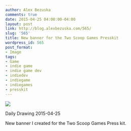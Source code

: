 ```yaml
---
author: Alex Bezuska
comments: true
date: 2015-04-25 04:00:00-04:00
layout: post
link: http://blog.alexbezuska.com/565/
slug: '565'
title: New banner for the Two Scoop Games Presskit
wordpress_id: 565
post_format:
- Image
tags:
- Game
- indie game
- indie game dev
- indiedev
- indiegame
- indiegames
- presskit
---
```


![](/images/2015/04/tumblr_nob1m2AnNs1u11b0ro1_1280.png)

Daily Drawing 2015-04-25

New banner I created for the Two Scoop Games Press kit.
